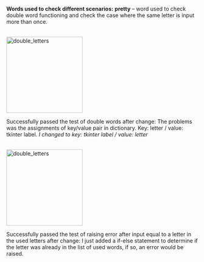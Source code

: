 
**Words used to check different scenarios:**
**pretty** – word used to check double word functioning and check the case where the same letter is input more than once.

<br><img alt="double_letters" width="200" height="auto" src="https://github.com/user-attachments/assets/9edb9385-709a-4786-a380-fc6b717796f5">

Successfully passed the test of double words after change: 
The problems was the assignments of key/value pair in dictionary.
Key: letter / value: tkinter label. 
_I changed to key: tkinter label / value: letter_

<br><img alt="double_letters" width="200" height="auto" src="https://github.com/user-attachments/assets/1d8fe182-7093-45e2-bcc4-cb5475789245">

Successfully passed the test of raising error after input equal to a letter in the used letters after change: 
I just added a if-else statement to determine if the letter was already in the list of used words, if so, an error would be raised. 
